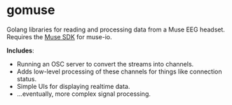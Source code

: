 gomuse
======

Golang libraries for reading and processing data from a Muse EEG headset.
Requires the [Muse SDK][1] for muse-io.

**Includes**:

 - Running an OSC server to convert the streams into channels.
 - Adds low-level processing of these channels for things like connection status.
 - Simple UIs for displaying realtime data.
 - ...eventually, more complex signal processing.


[1]:https://sites.google.com/a/interaxon.ca/muse-developer-site/museio
